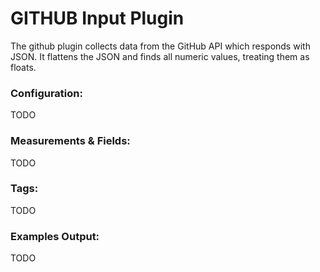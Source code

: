# GITHUB Input Plugin

The github plugin collects data from the GitHub API which responds with JSON.  It flattens the JSON and finds all numeric values, treating them as floats.

### Configuration:

TODO

### Measurements & Fields:

TODO

### Tags:

TODO

### Examples Output:

TODO
